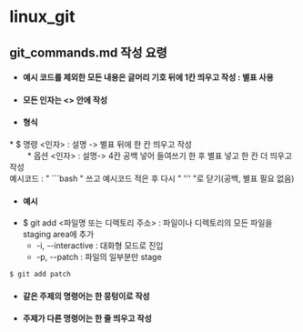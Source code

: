# linux_git

## git_commands.md 작성 요령

* #### 예시 코드를 제외한 모든 내용은 글머리 기호 뒤에 1칸 띄우고 작성 : 별표 사용
* #### 모든 인자는 <> 안에 작성   
* #### 형식
\* $ 명령 <인자> : 설명 -> 별표 뒤에 한 칸 띄우고 작성   
&nbsp;&nbsp;&nbsp;&nbsp;&nbsp;&nbsp;&nbsp;&nbsp;\* 옵션 <인자> : 설명-> 4칸 공백 넣어 들여쓰기 한 후 별표 넣고 한 칸 더 띄우고 작성   
예시코드 : " ```bash " 쓰고 예시코드 적은 후 다시 " ''' "로 닫기(공백, 별표 필요 없음)
* #### 예시
* $ git add <파일명 또는 디렉토리 주소> : 파일이나 디렉토리의 모든 파일을 staging area에 추가
  * -i, --interactive : 대화형 모드로 진입
  * -p, --patch : 파일의 일부분만 stage
```bash
$ git add patch
```   
* #### 같은 주제의 명령어는 한 뭉텅이로 작성
* #### 주제가 다른 명령어는 한 줄 띄우고 작성
